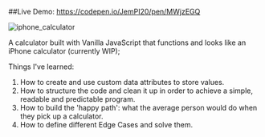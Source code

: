 ##Live Demo: https://codepen.io/JemPI20/pen/MWjzEGQ

![iphone_calculator](https://user-images.githubusercontent.com/25463174/123521258-d40d5400-d6b5-11eb-9e05-0862b13c8591.jpg)



A calculator built with Vanilla JavaScript that functions and looks like an iPhone calculator (currently WIP);

Things I've learned:
1. How to create and use custom data attributes to store values.
2. How to structure the code and clean it up in order to achieve a simple, readable and predictable program.
3. How to build the 'happy path':  what the average person would do when they pick up a calculator.
4. How to define different Edge Cases and solve them.
